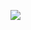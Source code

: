 <!--
id: 38837960939
link: http://blog.hengkiardo.com/post/38837960939/tukangslicing-file-upload-support-on-mobile
slug: tukangslicing-file-upload-support-on-mobile
date: Wed Dec 26 2012 10:19:22 GMT+0700 (WIT)
publish: 2012-12-026
tags: 
title: tukangslicing:


FILE UPLOAD SUPPORT ON MOBILE

-->


![](http://24.media.tumblr.com/293820f86d19e7eb38b7610a857c5bcd/tumblr_mfmbtaulhj1rjihc9o1_1280.png)

